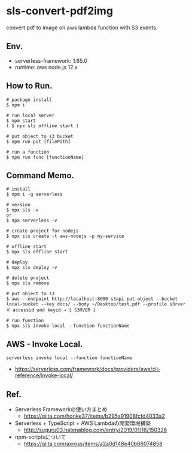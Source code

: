 # sls-convert-pdf2img
convert pdf to image on aws lambda function with S3 events.

## Env.
* serverless-framework: 1.65.0
* runtime: aws node.js 12.x


## How to Run.

```
# package install
$ npm i

# run local server
$ npm start
( $ npx sls offline start )

# put object to s3 bucket
$ npm run put [filePath]

# run a function
$ npm run func [functionName]

```

## Command Memo.

```
# install
$ npm i -g serverless

# version
$ npx sls -v
or
$ npx serverless -v

# create project for nodejs
$ npx sls create -t aws-nodejs -p my-service

# offline start
$ npx sls offline start

# deploy 
$ npx sls deploy -v

# delete project
$ npx sls remove

# put object to s3
$ aws --endpoint http://localhost:8000 s3api put-object --bucket local-bucket --key docs/ --body ~/Desktop/test.pdf --profile s3rver
※ accessid and keyid ⇒ [ S3RVER ]

# run function
$ npx sls invoke local --function functionName

```

## AWS - Invoke Local.

```
serverless invoke local --function functionName
```
* https://serverless.com/framework/docs/providers/aws/cli-reference/invoke-local/


## Ref.
* Serverless Frameworkの使い方まとめ
	* https://qiita.com/horike37/items/b295a91908fcfd4033a2
* Serverless + TypeScript + AWS Lambdaの開発環境構築
	* http://suguru03.hatenablog.com/entry/2019/01/16/150326
* npm-scriptsについて
	* https://qiita.com/axross/items/a2a0d148e40b66074858
